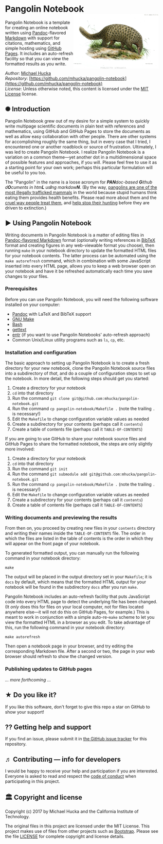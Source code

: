 Pangolin Notebook<img width="280px" title="Illustration of Pangolin by Joseph Wolf, 1865, Proceedings of the Zoological Society of London" align="right" src=".graphics/1600px-PholidotusAfricanusWolf-sm.jpg">
================

Pangolin Notebook is a template for creating an online notebook written using [Pandoc](https://pandoc.org)-flavored [Markdown](https://pandoc.org/MANUAL.html) with support for citations, mathematics, and simple hosting using [GitHub Pages](https://pages.github.com).  It includes an auto-refresh facility so that you can view the formatted results as you write.

*Author*:      [Michael Hucka](http://github.com/mhucka)<br>
*Repository*:   [https://github.com/mhucka/pangolin-notebook](https://github.com/mhucka/pangolin-notebook)<br>
*License*:      Unless otherwise noted, this content is licensed under the [MIT License](https://opensource.org/licenses/MIT) license.

✺ Introduction
-------------

Pangolin Notebook grew out of my desire for a simple system to quickly write multipage scientific documents in plain text with references and mathematics, using GitHub and GitHub Pages to store the documents as well as allow easy collaboration with other people.  There are other systems for accomplishing roughly the same thing, but in every case that I tried, I encountered one or another roadblock or source of frustration.  Ultimately, I was led to create Pangolin Notebook.  I realize Pangolin Notebook is a variation on a common theme&mdash;yet another dot in a multidimensional space of possible features and approaches, if you will.  Please feel free to use it as a starting point for your own work; perhaps this particular formulation will be useful to you too.

The "Pangolin" in the name is a loose acronym for _**PAN**doc-based **G**ithub d**O**cuments in htm**L** us**I**ng markdow**N**_.  (By the way, [pangolins are one of the most illegally trafficked mammals](http://video.nationalgeographic.com/video/short-film-showcase/the-tragic-tale-of-a-pangolin-the-worlds-most-trafficked-animal) in the world because stupid humans think eating them provides health benefits.  Please read more about them and the [cruel way people treat them](https://en.wikipedia.org/wiki/Pangolin_trade#Black_market), and [help stop their hunting](http://savepangolins.org/help/) before they are driven to extinction.)

► Using Pangolin Notebook
------------------------

Writing documents in Pangolin Notebook is a matter of editing files in [Pandoc-flavored Markdown](https://pandoc.org/MANUAL.html) format (optionally writing references in [BibTeX](http://www.bibtex.org/Format) format and creating figures in any web-viewable format you choose), then running `make` in your notebook directory to update the formatted HTML files for your notebook contents.  The latter process can be automated using the `make autorefresh` command, which in combination with some JavaScript inserted into every HTML page, allows you to keep a web browser open on your notebook and have it be refreshed automatically each time you save changes to your files.

### Prerequisites

Before you can use Pangolin Notebook, you will need the following software installed on your computer:

* [Pandoc](https://pandoc.org) with LaTeX and BibTeX support
* [GNU Make](https://www.gnu.org/software/make/)
* [Bash](https://www.gnu.org/software/bash/)
* [gettext](https://www.gnu.org/software/gettext/)
* [entr](http://entrproject.org) (if you want to use Pangolin Notebooks' auto-refresh approach)
* Common Unix/Linux utility programs such as `ls`, `cp`, etc. 

### Installation and configuration

The basic approach to setting up Pangolin Notebook is to create a fresh directory for your new notebook, clone the Pangolin Notebook source files into a subdirectory of _that_, and do a couple of configuration steps to set up the notebook.  In more detail, the following steps should get you started:

1. Create a directory for your notebook
2. `cd` into that directory
3. Run the command `git clone git@github.com:mhucka/pangolin-notebook.git`
4. Run the command `cp pangolin-notebook/Makefile .` (note the trailing `.` is necessary!)
5. Edit the `Makefile` to change configuration variable values as needed
6. Create a subdirectory for your contents (perhaps call it `contents`)
7. Create a table of contents file (perhaps call it `TABLE-OF-CONTENTS`)

If you are going to use GitHub to share your notebook source files and GitHub Pages to share the formatted notebook, the steps are only slightly more involved:

1. Create a directory for your notebook
2. `cd` into that directory
3. Run the command `git init`
4. Run the command `git submodule add git@github.com:mhucka/pangolin-notebook.git`
5. Run the command `cp pangolin-notebook/Makefile .` (note the trailing `.` is necessary!)
6. Edit the `Makefile` to change configuration variable values as needed
7. Create a subdirectory for your contents (perhaps call it `contents`)
8. Create a table of contents file (perhaps call it `TABLE-OF-CONTENTS`)

### Writing documents and previewing the results

From then on, you proceed by creating new files in your `contents` directory and writing their names inside the `TABLE-OF-CONTENTS` file.  The order in which the files are listed in the table of contents is the order in which they will appear on the front page of your notebook.

To generated formatted output, you can manually run the following command in your notebook directory:

```
make
```

The output will be placed in the output directory set in your `Makefile`; it is `docs` by default, which means that the formatted HTML output for your notebook will be found in the subdirectory `docs` after you run `make`.

Pangolin Notebook includes an auto-refresh facility that puts JavaScript code into every HTML page to detect the underlying file has been changed. (It _only_ does this for files on your local computer, not for files located anywhere else&mdash;it will not do this on GitHub Pages, for example.)  This is meant to work in conjunction with a simple auto-re-`make` scheme to let you view the formatted HTML in a browser as you edit.  To take advantage of this, run the following command in your notebook directory:

```
make autorefresh
```

Then open a notebook page in your browser, and try editing the corresponding Markdown file.  After a second or two, the page in your web browser should refresh to show the changed version.


### Publishing updates to GitHub pages

_... more forthcoming ..._


★ Do you like it?
------------------

If you like this software, don't forget to give this repo a star on GitHub to show your support!

⁇ Getting help and support
--------------------------

If you find an issue, please submit it in [the GitHub issue tracker](https://github.com/mhucka/pangolin-notebook/issues) for this repository.


♬ Contributing &mdash; info for developers
------------------------------------------

I would be happy to receive your help and participation if you are interested.  Everyone is asked to read and respect the [code of conduct](CONDUCT.md) when participating in this project.


🏛 Copyright and license
---------------------

Copyright (c) 2017 by Michael Hucka and the California Institute of
Technology.

The original files in this project are licensed under the MIT License.  This project makes use of files from other projects such as [Bootstrap](http://bootstrapdocs.com/v3.0.1/docs/).  Please see the file [LICENSE](LICENSE) for complete copyright and license details.
